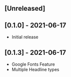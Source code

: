## [Unreleased]

## [0.1.0] - 2021-06-17

- Initial release

## [0.1.3] - 2021-06-17

- Google Fonts Feature
- Multiple Headline types